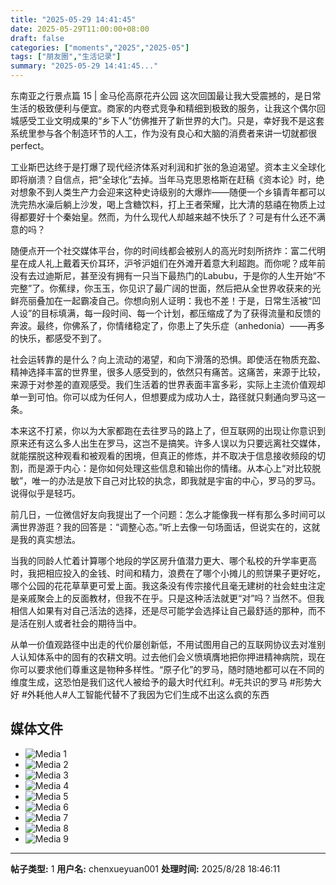 ```yaml
---
title: "2025-05-29 14:41:45"
date: 2025-05-29T11:00:00+08:00
draft: false
categories: ["moments","2025","2025-05"]
tags: ["朋友圈","生活记录"]
summary: "2025-05-29 14:41:45..."
---
```


东南亚之行景点篇 15 | 金马伦高原花卉公园
​
​这次回国最让我大受震撼的，是日常生活的极致便利与便宜。商家的内卷式竞争和精细到极致的服务，让我这个偶尔回城感受工业文明成果的“乡下人”仿佛推开了新世界的大门。只是，幸好我不是这套系统里参与各个制造环节的人工，作为没有良心和大脑的消费者来讲一切就都很perfect。

工业斯巴达终于是打爆了现代经济体系对利润和扩张的急迫渴望。资本主义全球化即将崩溃？自信点，把“全球化”去掉。当年马克思恩格斯在赶稿《资本论》时，绝对想象不到人类生产力会迎来这种史诗级别的大爆炸——随便一个乡镇青年都可以洗完热水澡后躺上沙发，喝上含糖饮料，打上王者荣耀，比大清的慈禧在物质上过得都要好十个秦始皇。然而，为什么现代人却越来越不快乐了？可是有什么还不满意的吗？

随便点开一个社交媒体平台，你的时间线都会被别人的高光时刻所挤炸：富二代明星在成人礼上戴着天价耳环，沪爷沪姐们在外滩开着意大利超跑。而你呢？成年前没有去过迪斯尼，甚至没有拥有一只当下最热门的Labubu，于是你的人生开始“不完整”了。你蕉绿，你玉玉，你见识了最广阔的世面，然后把从全世界收获来的光鲜亮丽叠加在一起霸凌自己。你想向别人证明：我也不差！于是，日常生活被“凹人设”的目标填满，每一段时间、每一个计划，都压缩成了为了获得流量和反馈的奔波。最终，你佛系了，你情绪稳定了，你患上了失乐症（anhedonia）——再多的快乐，都感受不到了。

社会运转靠的是什么？向上流动的渴望，和向下滑落的恐惧。即使活在物质充盈、精神选择丰富的世界里，很多人感受到的，依然只有痛苦。这痛苦，来源于比较，来源于对参差的直观感受。我们生活着的世界表面丰富多彩，实际上主流价值观却单一到可怕。你可以成为任何人，但想要成为成功人士，路径就只剩通向罗马这一条。

本来这不打紧，你以为大家都跑在去往罗马的路上了，但互联网的出现让你意识到原来还有这么多人出生在罗马，这岂不是搞笑。许多人误以为只要远离社交媒体，就能摆脱这种观看和被观看的困境，但真正的修炼，并不取决于信息接收频段的切割，而是源于内心：是你如何处理这些信息和输出你的情绪。从本心上“对比较脱敏”，唯一的办法是放下自己对比较的执念，即我就是宇宙的中心，罗马的罗马。说得似乎是轻巧。

前几日，一位微信好友向我提出了一个问题：怎么才能像我一样有那么多时间可以满世界游逛？我的回答是：“调整心态。”听上去像一句场面话，但说实在的，这就是我的真实想法。

当我的同龄人忙着计算哪个地段的学区房升值潜力更大、哪个私校的升学率更高时，我把相应投入的金钱、时间和精力，浪费在了哪个小摊儿的煎饼果子更好吃，哪个公园的花花草草更可爱上面。我这条没有传宗接代且毫无建树的社会蛀虫注定是亲戚聚会上的反面教材，但我不在乎。只是这种活法就更“对”吗？当然不。但我相信人如果有对自己活法的选择，还是尽可能学会选择让自己最舒适的那种，而不是活在别人或者社会的期待当中。

从单一价值观路径中出走的代价屡创新低，不用试图用自己的互联网协议去对准别人认知体系中的固有的农耕文明。过去他们会义愤填膺地把你押进精神病院，现在你可以要求他们尊重这是物种多样性。“原子化”的罗马，随时随地都可以在不同的维度生成，这恐怕是我们这代人被给予的最大时代红利。
​
​#无共识的罗马 
​#形势大好
#外耗他人
​#人工智能代替不了我因为它们生成不出这么疯的东西

## 媒体文件

- ![Media 1](/Moments/photos/2025-05-29/202505291441450.jpg)
- ![Media 2](/Moments/photos/2025-05-29/202505291441451.jpg)
- ![Media 3](/Moments/photos/2025-05-29/202505291441452.jpg)
- ![Media 4](/Moments/photos/2025-05-29/202505291441453.jpg)
- ![Media 5](/Moments/photos/2025-05-29/202505291441454.jpg)
- ![Media 6](/Moments/photos/2025-05-29/202505291441455.jpg)
- ![Media 7](/Moments/photos/2025-05-29/202505291441456.jpg)
- ![Media 8](/Moments/photos/2025-05-29/202505291441457.jpg)
- ![Media 9](/Moments/photos/2025-05-29/202505291441458.jpg)

---

**帖子类型:** 1
**用户名:** chenxueyuan001
**处理时间:** 2025/8/28 18:46:11